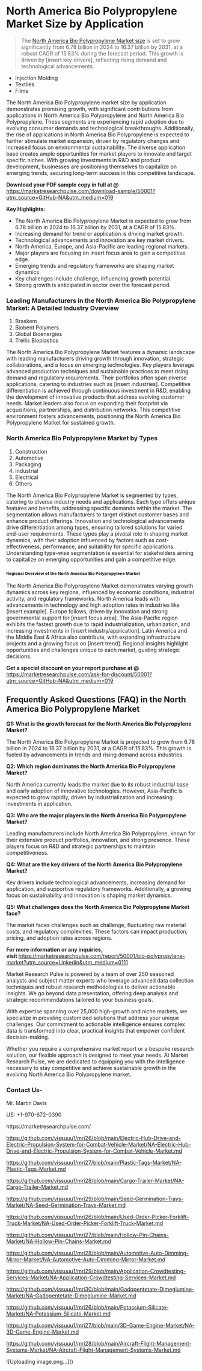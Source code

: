 <h1>North America Bio Polypropylene Market&nbsp;Size by Application</h1><blockquote><p>The <a href="https://marketresearchpulse.com/download-sample/50001?utm_source=GitHub-NA&amp;utm_medium=019">North America Bio Polypropylene Market size</a> is set to grow significantly from 6.78 billion in 2024 to 16.37 billion by 2031, at a robust CAGR of 15.83% during the forecast period. This growth is driven by [insert key drivers], reflecting rising demand and technological advancements.</p></blockquote><ul><li>Injection Molding<li> Textiles<li> Films</li></ul><p>The North America Bio Polypropylene market size by application demonstrates promising growth, with significant contributions from applications in North America Bio Polypropylene and North America Bio Polypropylene. These segments are experiencing rapid adoption due to evolving consumer demands and technological breakthroughs. Additionally, the rise of applications in North America Bio Polypropylene is expected to further stimulate market expansion, driven by regulatory changes and increased focus on environmental sustainability. The diverse application base creates ample opportunities for market players to innovate and target specific niches. With growing investments in R&D and product development, businesses are positioning themselves to capitalize on emerging trends, securing long-term success in this competitive landscape.</p><p><strong>Download your PDF sample copy in full at @ </strong><a href="https://marketresearchpulse.com/download-sample/50001?utm_source=GitHub-NA&amp;utm_medium=019">https://marketresearchpulse.com/download-sample/50001?utm_source=GitHub-NA&amp;utm_medium=019</a></p><p><strong>Key Highlights: </strong></p><ul><li>The North America Bio Polypropylene Market is expected to grow from 6.78 billion in 2024 to 16.37 billion by 2031, at a CAGR of 15.83%.</li><li>Increasing demand for trend or application is driving market growth.</li><li>Technological advancements and innovation are key market drivers.</li><li>North America, Europe, and Asia-Pacific are leading regional markets.</li><li>Major players are focusing on insert focus area to gain a competitive edge.</li><li>Emerging trends and regulatory frameworks are shaping market dynamics.</li><li>Key challenges include challenge, influencing growth potential.</li><li>Strong growth is anticipated in sector over the forecast period.</li></ul><h3>Leading Manufacturers in the North America Bio Polypropylene Market: A Detailed Industry Overview</h3><ol><li>Braskem</li><li>Biobent Polymers</li><li>Global Bioenergies</li><li>Trellis Bioplastics</li></ol><div class="flex max-w-full flex-col flex-grow"><div class="min-h-8 text-message flex w-full flex-col items-end gap-2 whitespace-normal break-words [.text-message+&amp;]:mt-5" dir="auto" data-message-author-role="assistant" data-message-id="fd8432e4-4910-450d-b182-61b7bfb0a01f" data-message-model-slug="gpt-4o"><div class="flex w-full flex-col gap-1 empty:hidden first:pt-[3px]"><div class="markdown prose w-full break-words dark:prose-invert light"><p>The North America Bio Polypropylene Market features a dynamic landscape with leading manufacturers driving growth through innovation, strategic collaborations, and a focus on emerging technologies. Key players leverage advanced production techniques and sustainable practices to meet rising demand and regulatory requirements. Their portfolios often span diverse applications, catering to industries such as [insert industries]. Competitive differentiation is achieved through continuous investment in R&amp;D, enabling the development of innovative products that address evolving customer needs. Market leaders also focus on expanding their footprint via acquisitions, partnerships, and distribution networks. This competitive environment fosters advancements, positioning the North America Bio Polypropylene Market for sustained growth.</p></div></div></div></div><h3>North America Bio Polypropylene Market by Types</h3><ol><li>Construction<li> Automotive<li> Packaging<li> Industrial<li> Electrical<li> Others</li></ol><div class="flex max-w-full flex-col flex-grow"><div class="min-h-8 text-message flex w-full flex-col items-end gap-2 whitespace-normal break-words [.text-message+&amp;]:mt-5" dir="auto" data-message-author-role="assistant" data-message-id="084470be-0bb7-4664-bddf-5156b4f41249" data-message-model-slug="gpt-4o-mini"><div class="flex w-full flex-col gap-1 empty:hidden first:pt-[3px]"><div class="markdown prose w-full break-words dark:prose-invert light"><p>The North America Bio Polypropylene Market is segmented by types, catering to diverse industry needs and applications. Each type offers unique features and benefits, addressing specific demands within the market. The segmentation allows manufacturers to target distinct customer bases and enhance product offerings. Innovation and technological advancements drive differentiation among types, ensuring tailored solutions for varied end-user requirements. These types play a pivotal role in shaping market dynamics, with their adoption influenced by factors such as cost-effectiveness, performance, and suitability for specific applications. Understanding type-wise segmentation is essential for stakeholders aiming to capitalize on emerging opportunities and gain a competitive edge.</p></div></div></div></div><h3><span style="font-size: 11px;">Regional Overview of the North America Bio Polypropylene Market</span></h3><div class="flex max-w-full flex-col flex-grow"><div class="min-h-8 text-message flex w-full flex-col items-end gap-2 whitespace-normal break-words [.text-message+&amp;]:mt-5" dir="auto" data-message-author-role="assistant" data-message-id="e9038762-ce64-4e30-91c9-9bd413514231" data-message-model-slug="gpt-4o-mini"><div class="flex w-full flex-col gap-1 empty:hidden first:pt-[3px]"><div class="markdown prose w-full break-words dark:prose-invert light"><p>The North America Bio Polypropylene Market demonstrates varying growth dynamics across key regions, influenced by economic conditions, industrial activity, and regulatory frameworks. North America leads with advancements in technology and high adoption rates in industries like [insert example]. Europe follows, driven by innovation and strong governmental support for [insert focus area]. The Asia-Pacific region exhibits the fastest growth due to rapid industrialization, urbanization, and increasing investments in [insert industry/application]. Latin America and the Middle East &amp; Africa also contribute, with expanding infrastructure projects and a growing focus on [insert trend]. Regional insights highlight opportunities and challenges unique to each market, guiding strategic decisions.</p></div></div></div></div><p><strong>Get a special discount on your report purchase at @ </strong><a href="https://marketresearchpulse.com/ask-for-discount/50001?utm_source=GitHub-NA&amp;utm_medium=019">https://marketresearchpulse.com/ask-for-discount/50001?utm_source=GitHub-NA&amp;utm_medium=019</a></p><h2>Frequently Asked Questions (FAQ) in the North America Bio Polypropylene Market</h2><p><strong>Q1: What is the growth forecast for the North America Bio Polypropylene Market?</strong></p><p>The North America Bio Polypropylene Market is projected to grow from 6.78 billion in 2024 to 16.37 billion by 2031, at a CAGR of 15.83%. This growth is fueled by advancements in trends and rising demand across industries.</p><p><strong>Q2: Which region dominates the North America Bio Polypropylene Market?</strong></p><p>North America currently leads the market due to its robust industrial base and early adoption of innovative technologies. However, Asia-Pacific is expected to grow rapidly, driven by industrialization and increasing investments in application.</p><p><strong>Q3: Who are the major players in the North America Bio Polypropylene Market?</strong></p><p>Leading manufacturers include North America Bio Polypropylene, known for their extensive product portfolios, innovation, and strong presence. These players focus on R&amp;D and strategic partnerships to maintain competitiveness.</p><p><strong>Q4: What are the key drivers of the North America Bio Polypropylene Market?</strong></p><p>Key drivers include technological advancements, increasing demand for application, and supportive regulatory frameworks. Additionally, a growing focus on sustainability and innovation is shaping market dynamics.</p><p><strong>Q5: What challenges does the North America Bio Polypropylene Market face?</strong></p><p>The market faces challenges such as challenge, fluctuating raw material costs, and regulatory complexities. These factors can impact production, pricing, and adoption rates across regions.</p><p><strong>For more information or any inquiries, visit&nbsp;</strong><a href="https://marketresearchpulse.com/report/50001/bio-polypropylene-market?utm_source=Linkedin&utm_medium=0111">https://marketresearchpulse.com/report/50001/bio-polypropylene-market?utm_source=Linkedin&utm_medium=0111</a></p><p>Market Research Pulse is powered by a team of over 250 seasoned analysts and subject matter experts who leverage advanced data collection techniques and robust research methodologies to deliver actionable insights. We go beyond data presentation, offering deep analysis and strategic recommendations tailored to your business goals.</p><p>With expertise spanning over 25,000 high-growth and niche markets, we specialize in providing customized solutions that address your unique challenges. Our commitment to actionable intelligence ensures complex data is transformed into clear, practical insights that empower confident decision-making.</p><p>Whether you require a comprehensive market report or a bespoke research solution, our flexible approach is designed to meet your needs. At Market Research Pulse, we are dedicated to equipping you with the intelligence necessary to stay competitive and achieve sustainable growth in the evolving North America Bio Polypropylene market.</p><h3><strong>Contact Us-</strong></h3><p>Mr. Martin Davis</p><p>US: +1-970-672-0390</p><p>https://marketresearchpulse.com/</p><p><a href="https://github.com/vissuuu1/mri26/blob/main/Electric-Hub-Drive-and-Electric-Propulsion-System-for-Combat-Vehicle-Market/NA-Electric-Hub-Drive-and-Electric-Propulsion-System-for-Combat-Vehicle-Market.md">https://github.com/vissuuu1/mri26/blob/main/Electric-Hub-Drive-and-Electric-Propulsion-System-for-Combat-Vehicle-Market/NA-Electric-Hub-Drive-and-Electric-Propulsion-System-for-Combat-Vehicle-Market.md</a></p><p><a href="https://github.com/vissuuu1/mri27/blob/main/Plastic-Tags-Market/NA-Plastic-Tags-Market.md">https://github.com/vissuuu1/mri27/blob/main/Plastic-Tags-Market/NA-Plastic-Tags-Market.md</a></p><p><a href="https://github.com/vissuuu1/mri28/blob/main/Cargo-Trailer-Market/NA-Cargo-Trailer-Market.md">https://github.com/vissuuu1/mri28/blob/main/Cargo-Trailer-Market/NA-Cargo-Trailer-Market.md</a></p><p><a href="https://github.com/vissuuu1/mri29/blob/main/Seed-Germination-Trays-Market/NA-Seed-Germination-Trays-Market.md">https://github.com/vissuuu1/mri29/blob/main/Seed-Germination-Trays-Market/NA-Seed-Germination-Trays-Market.md</a></p><p><a href="https://github.com/vissuuu1/mri26/blob/main/Used-Order-Picker-Forklift-Truck-Market/NA-Used-Order-Picker-Forklift-Truck-Market.md">https://github.com/vissuuu1/mri26/blob/main/Used-Order-Picker-Forklift-Truck-Market/NA-Used-Order-Picker-Forklift-Truck-Market.md</a></p><p><a href="https://github.com/vissuuu1/mri27/blob/main/Hollow-Pin-Chains-Market/NA-Hollow-Pin-Chains-Market.md">https://github.com/vissuuu1/mri27/blob/main/Hollow-Pin-Chains-Market/NA-Hollow-Pin-Chains-Market.md</a></p><p><a href="https://github.com/vissuuu1/mri28/blob/main/Automotive-Auto-Dimming-Mirror-Market/NA-Automotive-Auto-Dimming-Mirror-Market.md">https://github.com/vissuuu1/mri28/blob/main/Automotive-Auto-Dimming-Mirror-Market/NA-Automotive-Auto-Dimming-Mirror-Market.md</a></p><p><a href="https://github.com/vissuuu1/mri29/blob/main/Application-Crowdtesting-Services-Market/NA-Application-Crowdtesting-Services-Market.md">https://github.com/vissuuu1/mri29/blob/main/Application-Crowdtesting-Services-Market/NA-Application-Crowdtesting-Services-Market.md</a></p><p><a href="https://github.com/vissuuu1/mri30/blob/main/Gadopentetate-Dimeglumine-Market/NA-Gadopentetate-Dimeglumine-Market.md">https://github.com/vissuuu1/mri30/blob/main/Gadopentetate-Dimeglumine-Market/NA-Gadopentetate-Dimeglumine-Market.md</a></p><p><a href="https://github.com/vissuuu1/mri26/blob/main/Potassium-Silicate-Market/NA-Potassium-Silicate-Market.md">https://github.com/vissuuu1/mri26/blob/main/Potassium-Silicate-Market/NA-Potassium-Silicate-Market.md</a></p><p><a href="https://github.com/vissuuu1/mri27/blob/main/3D-Game-Engine-Market/NA-3D-Game-Engine-Market.md">https://github.com/vissuuu1/mri27/blob/main/3D-Game-Engine-Market/NA-3D-Game-Engine-Market.md</a></p><p><a href="https://github.com/vissuuu1/mri28/blob/main/Aircraft-Flight-Management-Systems-Market/NA-Aircraft-Flight-Management-Systems-Market.md">https://github.com/vissuuu1/mri28/blob/main/Aircraft-Flight-Management-Systems-Market/NA-Aircraft-Flight-Management-Systems-Market.md</a></p>
![Uploading image.png…]()
